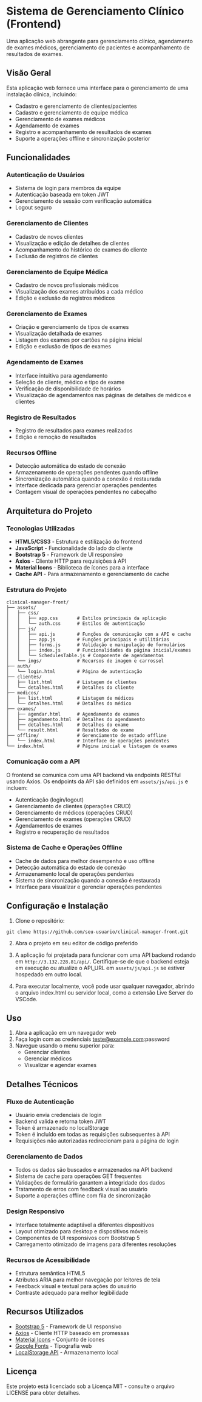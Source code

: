 # Sistema de Gerenciamento Clínico (Frontend)

Uma aplicação web abrangente para gerenciamento clínico, agendamento de exames médicos, gerenciamento de pacientes e acompanhamento de resultados de exames.

## Visão Geral

Esta aplicação web fornece uma interface para o gerenciamento de uma instalação clínica, incluindo:
- Cadastro e gerenciamento de clientes/pacientes
- Cadastro e gerenciamento de equipe médica
- Gerenciamento de exames médicos
- Agendamento de exames
- Registro e acompanhamento de resultados de exames
- Suporte a operações offline e sincronização posterior

## Funcionalidades

### Autenticação de Usuários
- Sistema de login para membros da equipe
- Autenticação baseada em token JWT
- Gerenciamento de sessão com verificação automática
- Logout seguro

### Gerenciamento de Clientes
- Cadastro de novos clientes
- Visualização e edição de detalhes de clientes
- Acompanhamento do histórico de exames do cliente
- Exclusão de registros de clientes

### Gerenciamento de Equipe Médica
- Cadastro de novos profissionais médicos
- Visualização dos exames atribuídos a cada médico
- Edição e exclusão de registros médicos

### Gerenciamento de Exames
- Criação e gerenciamento de tipos de exames
- Visualização detalhada de exames
- Listagem dos exames por cartões na página inicial
- Edição e exclusão de tipos de exames

### Agendamento de Exames
- Interface intuitiva para agendamento
- Seleção de cliente, médico e tipo de exame
- Verificação de disponibilidade de horários
- Visualização de agendamentos nas páginas de detalhes de médicos e clientes

### Registro de Resultados
- Registro de resultados para exames realizados
- Edição e remoção de resultados

### Recursos Offline
- Detecção automática do estado de conexão
- Armazenamento de operações pendentes quando offline
- Sincronização automática quando a conexão é restaurada
- Interface dedicada para gerenciar operações pendentes
- Contagem visual de operações pendentes no cabeçalho

## Arquitetura do Projeto

### Tecnologias Utilizadas
- **HTML5/CSS3** - Estrutura e estilização do frontend
- **JavaScript** - Funcionalidade do lado do cliente
- **Bootstrap 5** - Framework de UI responsivo
- **Axios** - Cliente HTTP para requisições à API
- **Material Icons** - Biblioteca de ícones para a interface
- **Cache API** - Para armazenamento e gerenciamento de cache

### Estrutura do Projeto
```
clinical-manager-front/
├── assets/
│   ├── css/
│   │   ├── app.css       # Estilos principais da aplicação
│   │   └── auth.css      # Estilos de autenticação
│   ├── js/
│   │   ├── api.js        # Funções de comunicação com a API e cache
│   │   ├── app.js        # Funções principais e utilitárias
│   │   ├── forms.js      # Validação e manipulação de formulários
│   │   ├── index.js      # Funcionalidades da página inicial/exames
│   │   └── SchedulesTable.js # Componente de agendamentos
│   └── imgs/             # Recursos de imagem e carrossel
├── auth/
│   └── login.html        # Página de autenticação
├── clientes/
│   ├── list.html         # Listagem de clientes
│   └── detalhes.html     # Detalhes do cliente
├── medicos/
│   ├── list.html         # Listagem de médicos
│   └── detalhes.html     # Detalhes do médico
├── exames/
│   ├── agendar.html      # Agendamento de exames
│   ├── agendamento.html  # Detalhes do agendamento
│   ├── detalhes.html     # Detalhes do exame
│   └── result.html       # Resultados do exame
├── offline/              # Gerenciamento de estado offline
│   └── index.html        # Interface de operações pendentes
└── index.html            # Página inicial e listagem de exames
```

### Comunicação com a API
O frontend se comunica com uma API backend via endpoints RESTful usando Axios. Os endpoints da API são definidos em `assets/js/api.js` e incluem:

- Autenticação (login/logout)
- Gerenciamento de clientes (operações CRUD)
- Gerenciamento de médicos (operações CRUD)
- Gerenciamento de exames (operações CRUD)
- Agendamentos de exames
- Registro e recuperação de resultados

### Sistema de Cache e Operações Offline
- Cache de dados para melhor desempenho e uso offline
- Detecção automática do estado de conexão
- Armazenamento local de operações pendentes
- Sistema de sincronização quando a conexão é restaurada
- Interface para visualizar e gerenciar operações pendentes

## Configuração e Instalação

1. Clone o repositório:
```
git clone https://github.com/seu-usuario/clinical-manager-front.git
```

2. Abra o projeto em seu editor de código preferido

3. A aplicação foi projetada para funcionar com uma API backend rodando em `http://3.132.228.81/api/`. Certifique-se de que o backend esteja em execução ou atualize o API_URL em `assets/js/api.js` se estiver hospedado em outro local.

4. Para executar localmente, você pode usar qualquer navegador, abrindo o arquivo index.html ou servidor local, como a extensão Live Server do VSCode.

## Uso

1. Abra a aplicação em um navegador web
2. Faça login com as credenciais teste@example.com:password
3. Navegue usando o menu superior para:
   - Gerenciar clientes
   - Gerenciar médicos
   - Visualizar e agendar exames

## Detalhes Técnicos

### Fluxo de Autenticação
- Usuário envia credenciais de login
- Backend valida e retorna token JWT
- Token é armazenado no localStorage
- Token é incluído em todas as requisições subsequentes à API
- Requisições não autorizadas redirecionam para a página de login

### Gerenciamento de Dados

- Todos os dados são buscados e armazenados na API backend
- Sistema de cache para operações GET frequentes
- Validações de formulário garantem a integridade dos dados
- Tratamento de erros com feedback visual ao usuário
- Suporte a operações offline com fila de sincronização

### Design Responsivo
- Interface totalmente adaptável a diferentes dispositivos
- Layout otimizado para desktop e dispositivos móveis
- Componentes de UI responsivos com Bootstrap 5
- Carregamento otimizado de imagens para diferentes resoluções

### Recursos de Acessibilidade
- Estrutura semântica HTML5
- Atributos ARIA para melhor navegação por leitores de tela
- Feedback visual e textual para ações do usuário
- Contraste adequado para melhor legibilidade

## Recursos Utilizados

- [Bootstrap 5](https://getbootstrap.com/docs/5.3/getting-started/introduction/) - Framework de UI responsivo
- [Axios](https://axios-http.com/docs/intro) - Cliente HTTP baseado em promessas
- [Material Icons](https://fonts.google.com/icons) - Conjunto de ícones
- [Google Fonts](https://fonts.google.com/) - Tipografia web
- [LocalStorage API](https://developer.mozilla.org/pt-BR/docs/Web/API/Window/localStorage) - Armazenamento local

## Licença

Este projeto está licenciado sob a Licença MIT - consulte o arquivo LICENSE para obter detalhes.